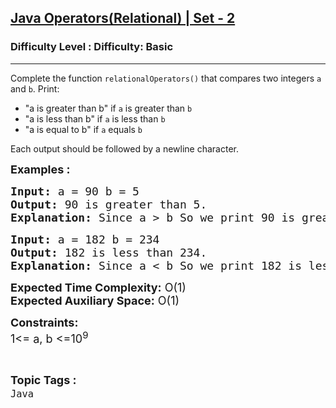 <h2><a href="https://www.geeksforgeeks.org/problems/java-operatorsrelational-set-22338/1?page=3&category=Java&sortBy=submissions">Java Operators(Relational) | Set - 2</a></h2><h3>Difficulty Level : Difficulty: Basic</h3><hr><div class="problems_problem_content__Xm_eO"><p>Complete the function <code>relationalOperators()</code> that compares two integers <code>a</code> and <code>b</code>. Print:</p>
<ul>
<li>"a is greater than b" if <code>a</code> is greater than <code>b</code></li>
<li>"a is less than b" if <code>a</code> is less than <code>b</code></li>
<li>"a is equal to b" if <code>a</code> equals <code>b</code></li>
</ul>
<p>Each output should be followed by a newline character.</p>
<p><span style="font-size: 18px;"><strong>Examples :<br></strong></span></p>
<pre><span style="font-size: 18px;"><strong>Input: </strong>a = 90 b = 5</span>
<span style="font-size: 18px;"><strong>Output: </strong>90 is greater than 5.</span>
<span style="font-size: 18px;"><strong>Explanation: </strong>Since a &gt; b So we print 90 is greater than 5.</span></pre>
<pre><span style="font-size: 18px;"><strong>Input: </strong>a = 182 b = 234</span>
<span style="font-size: 18px;"><strong>Output: </strong>182 is less than 234.</span>
<span style="font-size: 18px;"><strong>Explanation: </strong>Since a &lt; b So we print 182 is less than 234.</span></pre>
<p><span style="font-size: 18px;"><strong>Expected Time Complexity:</strong> O(1)<br><strong>Expected Auxiliary Space:</strong> O(1)</span></p>
<p><span style="font-size: 18px;"><strong>Constraints:</strong><br>1&lt;= a, b &lt;=10<sup>9</sup></span></p></div><br><p><span style=font-size:18px><strong>Topic Tags : </strong><br><code>Java</code>&nbsp;